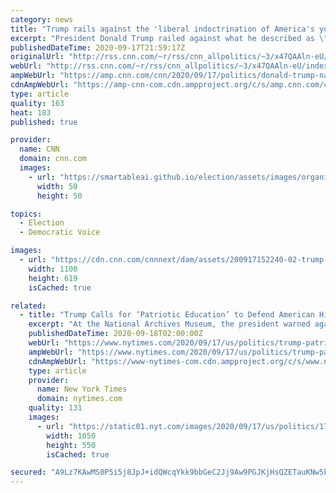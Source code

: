 ```yaml
---
category: news
title: "Trump rails against the 'liberal indoctrination of America's youth' in latest culture war salvo"
excerpt: "President Donald Trump railed against what he described as \"the liberal indoctrination of America's youth\" during a Constitution Day speech on Thursday, marking his latest attempt to inflame the culture wars raging in America ahead of the election.\n    \n"
publishedDateTime: 2020-09-17T21:59:17Z
originalUrl: "http://rss.cnn.com/~r/rss/cnn_allpolitics/~3/x47QAAln-eU/index.html"
webUrl: "http://rss.cnn.com/~r/rss/cnn_allpolitics/~3/x47QAAln-eU/index.html"
ampWebUrl: "https://amp.cnn.com/cnn/2020/09/17/politics/donald-trump-national-archives-patriotic-education/index.html"
cdnAmpWebUrl: "https://amp-cnn-com.cdn.ampproject.org/c/s/amp.cnn.com/cnn/2020/09/17/politics/donald-trump-national-archives-patriotic-education/index.html"
type: article
quality: 163
heat: 183
published: true

provider:
  name: CNN
  domain: cnn.com
  images:
    - url: "https://smartableai.github.io/election/assets/images/organizations/cnn.com-50x50.jpg"
      width: 50
      height: 50

topics:
  - Election
  - Democratic Voice

images:
  - url: "https://cdn.cnn.com/cnnnext/dam/assets/200917152240-02-trump-national-archives-0917-super-tease.jpg"
    width: 1100
    height: 619
    isCached: true

related:
  - title: "Trump Calls for ‘Patriotic Education’ to Defend American History From the Left"
    excerpt: "At the National Archives Museum, the president warned against a “radical movement” that has emerged from “decades of left-wing indoctrination in our schools.”"
    publishedDateTime: 2020-09-18T02:00:00Z
    webUrl: "https://www.nytimes.com/2020/09/17/us/politics/trump-patriotic-education.html"
    ampWebUrl: "https://www.nytimes.com/2020/09/17/us/politics/trump-patriotic-education.amp.html"
    cdnAmpWebUrl: "https://www-nytimes-com.cdn.ampproject.org/c/s/www.nytimes.com/2020/09/17/us/politics/trump-patriotic-education.amp.html"
    type: article
    provider:
      name: New York Times
      domain: nytimes.com
    quality: 131
    images:
      - url: "https://static01.nyt.com/images/2020/09/17/us/politics/17dc-trump/17dc-trump-facebookJumbo.jpg"
        width: 1050
        height: 550
        isCached: true

secured: "A9Lz7KAwMS0P5i5j8JpJ+idQWcqYkk9bbGeC2Jj9Aw9PGJKjHsQZETauKNw5k7TyyIgTsUw5rc/w1W1paHqBm7RawKuOIJok8gjGUGTPXli5VP1HzneVpB2B93tvrxhJc9UeSGkp/YME5SBLN7H+6zr5NHnmm576Qy6WgjGBLOycxbrDbFxGA9tVseMc2fY0OgJ0iP14D4SCrECbngAYc9NHa27AubM69Jl+v2gsHBHHAU4rj99tosnHpXXaiESp9Oyk4foNz1fGF+wlXbe13EyDiWFVXmeXorKKaZbL3JtHAxSYGSc+FtaM/E74qb7Zn1VKTDRGYvsRL7wnlEXWmpI/VvdPcNkncUDnrU/e2Z8=;Ami2MMDLOO8K8AIPsivkcw=="
---
```


